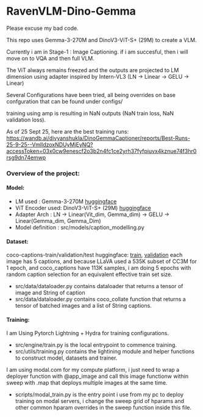 # RavenVLM-Dino-Gemma

Please excuse my bad code.

This repo uses Gemma-3-270M and DinoV3-ViT-S+ (29M) to create a VLM.

Currently i am in Stage-1 : Image Captioning. if i am succesful, then i will move on to VQA and then full VLM.

The ViT always remains freezed and the outputs are projected to LM dimension using adapter inspired by Intern-VL3 (LN -> Linear -> GELU -> Linear)

Several Configurations have been tried, all being overrides on base confguration that can be found under configs/

training using amp is resulting in NaN outputs (NaN train loss, NaN validation loss).

As of 25 Sept 25, here are the best training runs:
https://wandb.ai/divyanshukla/DinoGemmaCaptioner/reports/Best-Runs-25-9-25--VmlldzoxNDUyMjEyNQ?accessToken=03x0cw9enescf2o3b2n4fc1ce2yrh37fyfpiuvx4kznue74f3hr0rsg9dn74emwp

### Overview of the project:
#### Model:
* LM used : Gemma-3-270M [huggingface](https://huggingface.co/google/gemma-3-270m)
* ViT Encoder used: DinoV3-ViT-S+ (29M) [huggingface](http://huggingface.co/facebook/dinov3-vith16plus-pretrain-lvd1689m)
* Adapter Arch : LN -> Linear(Vit_dim, Gemma_dim) -> GELU -> Linear(Gemma_dim, Gemma_Dim)
* Model definition : src/models/caption_modelling.py

#### Dataset:
coco-captions-train/validation/test huggingface: [train](https://huggingface.co/datasets/Multimodal-Fatima/COCO_captions_train), [validation](https://huggingface.co/datasets/Multimodal-Fatima/COCO_captions_validation)
each image has 5 captions, and because LLaVA used a 535K subset of CC3M for 1 epoch, and coco_captions have 113K samples, i am doing 5 epochs with random caption selection for an equivalent effective train set size.
* src/data/dataloader.py contains dataloader that returns a tensor of image and String of caption
* src/data/dataloader.py contains coco_collate function that returns a tensor of batched images and a list of String captions.

#### Training:
I am Using Pytorch Lightning + Hydra for training configurations. 
* src/engine/train.py is the local entrypoint to commence training.
* src/utils/training.py contains the lightining module and helper functions to construct model, datasets and trainer.

I am using modal.com for my compute platform, i just need to wrap a deployer function with @app_image and call this image functionw within sweep with .map that deploys multiple images at the same time.
* scripts/modal_train.py is the entry point i use from my pc to deploy training on modal servers, i change the sweep grid of hparams and other common hparam overrides in the sweep function inside this file.

